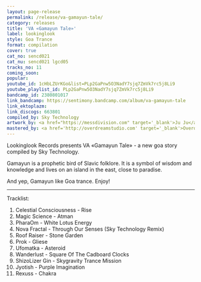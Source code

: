 ```yaml
---
layout: page-release
permalink: /release/va-gamayun-tale/
category: releases
title: 'VA «Gamayun Tale»'
label: lookinglook
style: Goa Trance
format: compilation
cover: true
cat_no: sencd021
cat_nu: sencd021 lgcd05
tracks_no: 11
coming_soon: 
popular: 
youtube_id: 1cHbLZUrKGo&list=PLp2GaPnw5O3NadY7sjq7ZmVk7rc5j8Li9
youtube_playlist_id: PLp2GaPnw5O3NadY7sjq7ZmVk7rc5j8Li9
bandcamp_id: 2380801017
link_bandcamp: https://sentimony.bandcamp.com/album/va-gamayun-tale
link_ektoplazm: 
link_discogs: 663801
compiled_by: Sky Technology
artwork_by: <a href="https://messdivision.com" target='_blank'>Ju Ju</a>
mastered_by: <a href='http://overdreamstudio.com' target='_blank'>Overdream Studio</a>
---
```


Lookinglook Records presents VA «Gamayun Tale» - a new goa story compiled by Sky Technology.

Gamayun is a prophetic bird of Slavic folklore. It is a symbol of wisdom and knowledge and lives on an island in the east, close to paradise.

And yep, Gamayun like Goa trance. Enjoy!

---
Tracklist:

01. Celestial Consciousness - Rise
02. Magic Science - Atman
03. PharaOm - White Lotus Energy
04. Nova Fractal - Through Our Senses (Sky Technology Remix)
05. Roof Raiser - Stone Garden
06. Prok - Gliese
07. Ufomatka - Asteroid
08. Wanderlust - Square Of The Cadboard Clocks
09. ShizoLizer Gin - Skygravity Trance Mission
10. Jyotish - Purple Imagination
11. Rexuss - Chakra
